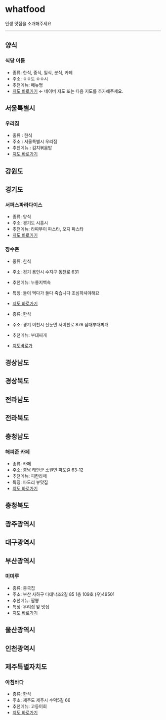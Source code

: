 # whatfood

인생 맛집을 소개해주세요

---

## 양식

### 식당 이름

-   종류: 한식, 중식, 일식, 분식, 카페
-   주소: ㅇㅇ도 ㅇㅇ시
-   추천메뉴: 메뉴명
-   [지도 바로가기](https://map.naver.com/p/search/%EB%A7%9B%EC%A7%91?c=15.00,0,0,0,dh) ← 네이버 지도 또는 다음 지도를 추가해주세요.

## 서울특별시

### 우리집
- 종류 : 한식
- 주소 : 서울특별시 우리집
- 추천메뉴 : 김치볶음밥
- [지도 바로가기](https://map.naver.com/p/search/%ED%95%B4%ED%94%BC%EC%A4%80/place/1497846747?c=15.00,0,0,0,dh&placePath=%3Fentry%253Dbmp)

## 강원도

## 경기도
### 서퍼스파라다이스
- 종류: 양식
- 주소: 경기도 시흥시
- 추천메뉴: 라따뚜이 파스타, 오지 파스타
- [지도 바로가기](https://naver.me/F7CIBWXi)

### 장수촌
- 종류: 한식
- 주소: 경기 용인시 수지구 동천로 631
- 추천메뉴: 누룽지백숙
- 특징: 둘이 먹다가 둘다 죽습니다 조심하셔야해요
- [지도 바로가기](https://map.naver.com/p/search/%EC%9A%A9%EC%9D%B8%20%EB%A7%9B%EC%A7%91/place/11386100?placePath=?entry=pll&from=nx&fromNxList=true&n_ad_group_type=10&n_query=%EC%9A%A9%EC%9D%B8%EB%A7%9B%EC%A7%91&searchType=place&c=15.00,0,0,0,dh)

-   종류: 한식
-   주소: 경기 이천시 신둔면 서이천로 876 삼대부대찌개
-   추천메뉴: 부대찌개
-   [지도바로가](https://map.naver.com/p/search/%EC%9D%B4%EC%B2%9C%EB%B6%80%EB%8C%80%EC%B0%8C%EA%B0%9C/place/1970023504?c=15.45,0,0,0,dh&placePath=/home)

## 경상남도

## 경상북도

## 전라남도

## 전라북도

## 충청남도

### 해피준 카페

-   종류: 카페
-   주소: 충남 태안군 소원면 파도길 63-12
-   추천메뉴: 피칸라떼
-   특징: 파도리 뷰맛집
-   [지도 바로가기](https://map.naver.com/p/search/%ED%95%B4%ED%94%BC%EC%A4%80/place/1497846747?c=15.00,0,0,0,dh&placePath=%3Fentry%253Dbmp)

## 충청북도

## 광주광역시

## 대구광역시

## 부산광역시
### 미미루
- 종류: 중국집
- 주소: 부산 사하구 다대낙조2길 85 1층 109호 (우)49501
- 추천메뉴: 짬뽕
- 특징: 우리집 앞 맛집
- [지도 바로가기](https://place.map.kakao.com/1948290965)

## 울산광역시

## 인천광역시

## 제주특별자치도
### 아침바다
- 종류: 한식
- 주소: 제주도 제주시 수덕5길 66
- 추천메뉴: 고등어회
- [지도 바로가기](https://map.naver.com/p/search/%EC%95%84%EC%B9%A8%EB%B0%94%EB%8B%A4/place/21758125?placePath=?entry=pll&from=nx&fromNxList=true&searchType=place&c=15.00,0,0,0,dh) 
